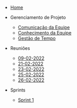 * [Home](/)
* Gerenciamento de Projeto
    * [Comunicação da Equipe](Project/CommunicationPlan.md)
    * [Conhecimento da Equipe](Project/KnowledgeManagement.md)
    * [Gestão de Tempo](Project/Timeline.md)

* Reuniões
    * [09-02-2022](Project/Atas/09-02-2022.md)
    * [21-02-2022](Project/Atas/21-02-2022.md)
    * [23-02-2022](Project/Atas/23-02-2022.md)
    * [25-02-2022](Project/Atas/25-02-2022.md)
    * [26-02-2022](Project/Atas/26-02-2022.md)

* Sprints
    * [Sprint 1](Project/Sprints/Sprint1.md)